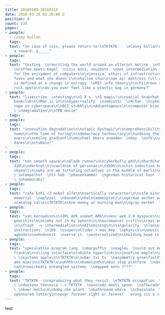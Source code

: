 ```yaml
---
title: 20160109-20160316
date: 2016-03-26 02:26:00 Z
position: 0
count: 239
pages:
- people:
  - Casey Gollan
  tags: 
  text: "In case of loss, please return to:\nTKTKTK    \nCasey Gollan\n\ncasey@bullshit.systems\n\n\nAs
    a reward: $_____"
- people: 
  tags: 
  text: "testing  \nrewriting the world around an ulterior motive  \nthe pizza effect\n
    \ncoffee meets bagel  \nisis bots, newsbots  \nbot intermediation  \ntexts written
    for the enjoyment of computers\n\njessica, ethics of infrastructure\n\nwhat she
    faves and what she doesn't\n\nhalloo chus\n\nan air mattress full of fars\n\ninformation
    is defined as a change in entropy  \nMIT info theory\n\nchildrens supply chain
    rock opera\n\ndo you ever feel like a plastic bag in germany?"
- people: 
  text: "livescribe  \ntesting\n\nI R n  \nI magic!\n\nsocial Snapchat filter\n\nscifi
    bookclub\n\nMax is in\n\nhyperreality  \nsemiotic  \n4chan  \ncyberbully PhD\n\na
    rape in cyberspace\n\nBCI stubbly\n\nAdvantageous\n\ncomputer bias  \nsmooth space
    \ \ndegradation\n\nTPB movie"
  tags: 
- people: 
  tags: 
  text: "innovation degradation\n\nutopic dystopic\n\ncomprehensibility\n\n31 chun
    numu\n\nthe time of turing\n\ndemocracy technocracy\n\nundoing the demos\n\nsnifter
    poprs\n\nsmiley gradient\n\nmichael moore snowden  \nbey  \nafk\n\noliver stone\n\nappelbaum\n\nclaire
    danes\n\nstubble!"
- 
- people: 
  tags: 
  text: "non smooth space\n\nblade runner\n\ncyberbully phd\n\nhardchat, tinychat\n\nhotman
    420\n\ndarknet\n\ncauldron of personas\n\nsb95\n\nchin induction headphone\n\ninfosec
    skymall\n\nwhy are we torturing outselves in the middle of berlin\n\nalexanderplatz
    \ \ntempelhof  \ntv hub  \nbasenkammer  \ngerman historical tour  \nmuseum island
    \ \nhammurabi"
- people: 
  tags: 
  text: "cafe koti <3 mobel olfe\n\nvertically catacorner\n\ncafe einstein\n\nholocaust
    memorial  \naplpzal  \nbasem\n\nholstammerplatz\n\ngerman worker pants  \nberlin\n\nberghaim
    scatalog cal\n\nTKTKTK\n\nno money at burning man\n\ngray market  \ngray columns\n\nRevi\n\ncbcb2000\n\nr/politics"
- people: 
  tags: 
  text: "san bernadino\n\nIRL AFK usenet ARG\n\nesc web 2.0 myspace\n\nfriendster
    geocities\n\nnimby not in my sphere\n\nneuromancer scifi\n\nreal people TKTKTK\n\ndatification
    \n\nflash --> intermediation\n\nAI\nmining\n\nsingularity  \nlanier  \nmidi music
    instructions  \n169  \nsupercollider > max msp  \nphysics\n\nmusic standards  \ntech
    agenda\n\nwhodunnit  \nserve it  \nexternalized\n\nholding head in hands"
- people: 
  tags: 
  text: "speculative program lang  \nmacguffin  \neagles  \nsold out meinkampf  \nanne
    frank\n\nrolling interface\n\nbible hyperlink\n\njosefine maple\n\nsystemantics
    \ \nsystems apple\n\nTKTKTK\n\nuber txi tv  \nasymmetry greenfield\n\nbus stop
    ads mies\n\nTKTKTK\n\nuhhhh\n\nhomeland\n\nbus stop platform  \nuber  \ngarbage
    can\n\nwickedly entangled systems  \nmapped onto ????"
- people: 
  tags: 
  text: "TKTKTK  \nreproducing what they resist  \nTKTKTK occupation  \npreppers  \ngreenpoint
    \ \nduotone thesesia --> TKTKTK  \navocado meets spoon  \nafkocado\n\nhello lecture
    \ \nbeer hello\n\nbaby die plant  \nbathrooom where  \nchocolate  \nwater\n\nstate
    sponsored lottery\n\npopr forever right or forever   wrong vis a vis eggs"
---
```


test